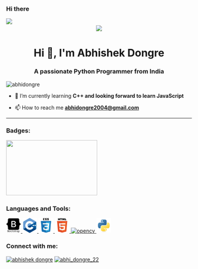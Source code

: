 ### Hi there
<div id="header" align="left">

  <img src="https://user-images.githubusercontent.com/113405820/190892146-4457b423-0eff-40b1-8b80-2f681597b148.png" width="50"/>

</div>






<!--


**Abhidongre/Abhidongre** is a ✨ _special_ ✨ repository because its `README.md` (this file) appears on your GitHub profile.

Here are some ideas to get you started:

- 🔭 I’m currently working on ...
- 🌱 I’m currently learning ...
- 👯 I’m looking to collaborate on ...
- 🤔 I’m looking for help with ...
- 💬 Ask me about ...
- 📫 How to reach me: ...
- 😄 Pronouns: ...
- ⚡ Fun fact: ...
-->


<div id="header" align="center">

  <img src="https://media3.giphy.com/media/WtTnAfZn6aVJfBzlN3/giphy.gif?cid=6c09b952bd5179e39aa753f983be0c8f8cf6d4049c71dab0&rid=giphy.gif&ct=g" width="250"/>

</div>

<h1 align="center">Hi 👋, I'm Abhishek Dongre</h1>
<h3 align="center">A passionate Python Programmer from India</h3>

<p align="left"> <img src="https://komarev.com/ghpvc/?username=abhidongre&label=Profile%20views&color=0e75b6&style=flat" alt="abhidongre" /> </p>

- 🌱 I’m currently learning **C++ and looking forward to learn JavaScript**

- 📫 How to reach me **abhidongre2004@gmail.com**
-----------------------------------------------------------------------------------------------------------------------
<h3 align="left">Badges:</h3>
<p align="left"><a href="https://holopin.me/abhidongre"><img src="https://holopin.me/abhidongre"width=70% height="150"/>

</a></p>
  





<h3 align="left">Languages and Tools:</h3>
<p align="left"> <a href="https://getbootstrap.com" target="_blank" rel="noreferrer"> <img src="https://raw.githubusercontent.com/devicons/devicon/master/icons/bootstrap/bootstrap-plain-wordmark.svg" alt="bootstrap" width="40" height="40"/> </a> <a href="https://www.w3schools.com/cpp/" target="_blank" rel="noreferrer"> <img src="https://raw.githubusercontent.com/devicons/devicon/master/icons/cplusplus/cplusplus-original.svg" alt="cplusplus" width="40" height="40"/> </a> <a href="https://www.w3schools.com/css/" target="_blank" rel="noreferrer"> <img src="https://raw.githubusercontent.com/devicons/devicon/master/icons/css3/css3-original-wordmark.svg" alt="css3" width="40" height="40"/> </a> <a href="https://www.w3.org/html/" target="_blank" rel="noreferrer"> <img src="https://raw.githubusercontent.com/devicons/devicon/master/icons/html5/html5-original-wordmark.svg" alt="html5" width="40" height="40"/> </a> <a href="https://opencv.org/" target="_blank" rel="noreferrer"> <img src="https://www.vectorlogo.zone/logos/opencv/opencv-icon.svg" alt="opencv" width="40" height="40"/> </a> <a href="https://www.python.org" target="_blank" rel="noreferrer"> <img src="https://raw.githubusercontent.com/devicons/devicon/master/icons/python/python-original.svg" alt="python" width="40" height="40"/> </a> </p>












<h3 align="left">Connect with me:</h3>
<p align="left">
<a href="https://www.linkedin.com/in/abhishek-dongre-07648722a" target="blank"><img align="center" src="https://raw.githubusercontent.com/rahuldkjain/github-profile-readme-generator/master/src/images/icons/Social/linked-in-alt.svg" alt="abhishek dongre" height="30" width="40" /></a>
<a href="https://instagram.com/abhi_dongre_22" target="blank"><img align="center" src="https://raw.githubusercontent.com/rahuldkjain/github-profile-readme-generator/master/src/images/icons/Social/instagram.svg" alt="abhi_dongre_22" height="30" width="40" /></a>
</p>



